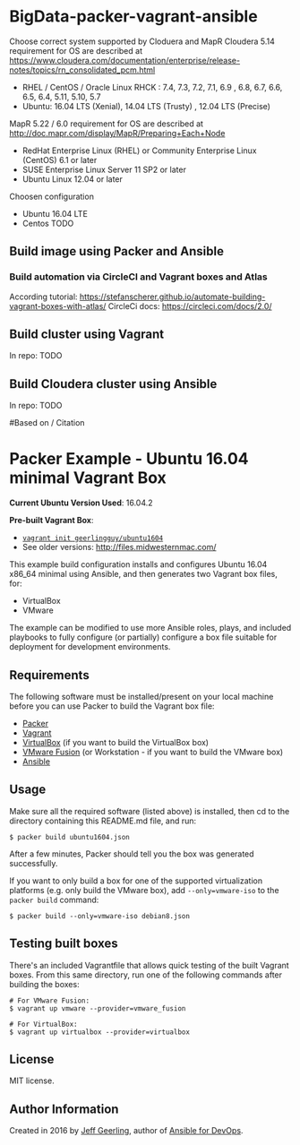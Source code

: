# BigData-packer-vagrant-ansible
Choose correct system supported by Cloduera and MapR 
Cloudera  5.14 requirement for OS are described at 
 https://www.cloudera.com/documentation/enterprise/release-notes/topics/rn_consolidated_pcm.html
-  RHEL / CentOS / Oracle Linux RHCK : 7.4, 7.3, 7.2, 7.1, 6.9 , 6.8, 6.7, 6.6, 6.5, 6.4, 5.11, 5.10, 5.7
-  Ubuntu: 16.04 LTS (Xenial), 14.04 LTS (Trusty) , 12.04 LTS (Precise)

MapR 5.22 / 6.0 requirement for OS are described at 
http://doc.mapr.com/display/MapR/Preparing+Each+Node
- RedHat Enterprise Linux (RHEL) or Community Enterprise Linux (CentOS) 6.1 or later
- SUSE Enterprise Linux Server 11 SP2 or later
- Ubuntu Linux 12.04 or later

Choosen configuration
- Ubuntu 16.04 LTE
- Centos TODO

## Build image using Packer and Ansible
### Build automation via CircleCI and Vagrant boxes and Atlas
According tutorial:
 https://stefanscherer.github.io/automate-building-vagrant-boxes-with-atlas/
CircleCi docs:
 https://circleci.com/docs/2.0/

## Build cluster using Vagrant
In repo: TODO
## Build Cloudera cluster using Ansible
In repo: TODO



#Based on  / Citation
# Packer Example - Ubuntu 16.04 minimal Vagrant Box

**Current Ubuntu Version Used**: 16.04.2

**Pre-built Vagrant Box**:

  - [`vagrant init geerlingguy/ubuntu1604`](https://vagrantcloud.com/geerlingguy/boxes/ubuntu1604)
  - See older versions: http://files.midwesternmac.com/

This example build configuration installs and configures Ubuntu 16.04 x86_64 minimal using Ansible, and then generates two Vagrant box files, for:

  - VirtualBox
  - VMware

The example can be modified to use more Ansible roles, plays, and included playbooks to fully configure (or partially) configure a box file suitable for deployment for development environments.

## Requirements

The following software must be installed/present on your local machine before you can use Packer to build the Vagrant box file:

  - [Packer](http://www.packer.io/)
  - [Vagrant](http://vagrantup.com/)
  - [VirtualBox](https://www.virtualbox.org/) (if you want to build the VirtualBox box)
  - [VMware Fusion](http://www.vmware.com/products/fusion/) (or Workstation - if you want to build the VMware box)
  - [Ansible](http://docs.ansible.com/intro_installation.html)

## Usage

Make sure all the required software (listed above) is installed, then cd to the directory containing this README.md file, and run:

    $ packer build ubuntu1604.json

After a few minutes, Packer should tell you the box was generated successfully.

If you want to only build a box for one of the supported virtualization platforms (e.g. only build the VMware box), add `--only=vmware-iso` to the `packer build` command:

    $ packer build --only=vmware-iso debian8.json

## Testing built boxes

There's an included Vagrantfile that allows quick testing of the built Vagrant boxes. From this same directory, run one of the following commands after building the boxes:

    # For VMware Fusion:
    $ vagrant up vmware --provider=vmware_fusion
    
    # For VirtualBox:
    $ vagrant up virtualbox --provider=virtualbox

## License

MIT license.

## Author Information

Created in 2016 by [Jeff Geerling](http://jeffgeerling.com/), author of [Ansible for DevOps](http://ansiblefordevops.com/).
